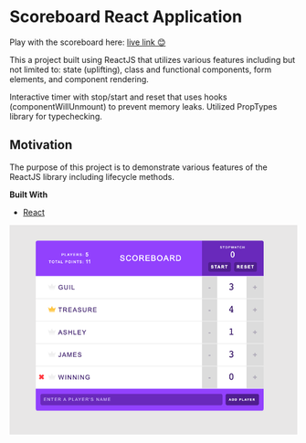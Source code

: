 # Scoreboard React Application

Play with the scoreboard here: [live link 😊](https://khaled-react-scoreboard.netlify.app/)

This a project built using ReactJS that utilizes various features including but not limited to: state (uplifting), class and functional components, form elements, and component rendering. 

Interactive timer with stop/start and reset that uses hooks (componentWillUnmount) to prevent memory leaks. Utilized PropTypes library for typechecking. 

## Motivation
The purpose of this project is to demonstrate various features of the ReactJS library including lifecycle methods.

**Built With**
- [React](https://reactjs.org/)

![Alt text](/scoreboard.png?raw=true "Optional Title")
